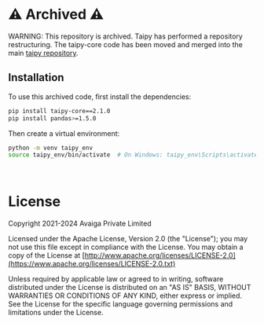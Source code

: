 # ⚠️ Archived ⚠️

WARNING: This repository is archived.
Taipy has performed a repository restructuring. The taipy-core code has been moved and merged into the main
[taipy repository](https://github.com/Avaiga/taipy).

## Installation

To use this archived code, first install the dependencies:
```bash
pip install taipy-core==2.1.0
pip install pandas>=1.5.0
```

Then create a virtual environment:
```bash
python -m venv taipy_env
source taipy_env/bin/activate  # On Windows: taipy_env\Scripts\activate
```

<br>

# License
Copyright 2021-2024 Avaiga Private Limited

Licensed under the Apache License, Version 2.0 (the "License"); you may not use this file except in compliance with
the License. You may obtain a copy of the License at
[http://www.apache.org/licenses/LICENSE-2.0](https://www.apache.org/licenses/LICENSE-2.0.txt)

Unless required by applicable law or agreed to in writing, software distributed under the License is distributed on
an "AS IS" BASIS, WITHOUT WARRANTIES OR CONDITIONS OF ANY KIND, either express or implied. See the License for the
specific language governing permissions and limitations under the License.
